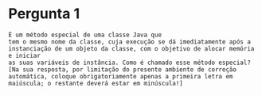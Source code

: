 #  Pergunta 1
    É um método especial de uma classe Java que
    tem o mesmo nome da classe, cuja execução se dá imediatamente após a
    instanciação de um objeto da classe, com o objetivo de alocar memória e iniciar
    as suas variáveis de instância. Como é chamado esse método especial? [Na sua resposta, por limitação do presente ambiente de correção automática, coloque obrigatoriamente apenas a primeira letra em maiúscula; o restante deverá estar em minúscula!]